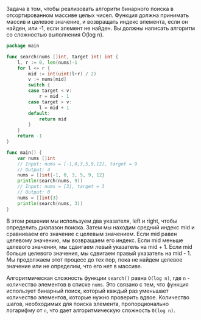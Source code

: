 Задача в том, чтобы реализовать алгоритм бинарного поиска в отсортированном массиве целых чисел. Функция должна принимать массив и целевое значение, и возвращать индекс элемента, если он найден, или -1, если элемент не найден. Вы должны написать алгоритм со сложностью выполнения O(log n).

```go
package main

func search(nums []int, target int) int {
	l, r := 0, len(nums)-1
	for l <= r {
		mid := int(uint(l+r) / 2)
		v := nums[mid]
		switch {
		case target < v:
			r = mid - 1
		case target > v:
			l = mid + 1
		default:
			return mid
		}
	}
	return -1
}

func main() {
	var nums []int
	// Input: nums = [-1,0,3,5,9,12], target = 9
	// Output: 4
	nums = []int{-1, 0, 3, 5, 9, 12}
	println(search(nums, 9))
	// Input: nums = [3], target = 3
	// Output: 0
	nums = []int{3}
	println(search(nums, 3))
}
```

В этом решении мы используем два указателя, left и right, чтобы определить диапазон поиска. Затем мы находим средний индекс mid и сравниваем его значение с целевым значением. Если mid равен целевому значению, мы возвращаем его индекс. Если mid меньше целевого значения, мы сдвигаем левый указатель на mid + 1. Если mid больше целевого значения, мы сдвигаем правый указатель на mid - 1. Мы продолжаем этот процесс до тех пор, пока не найдем целевое значение или не определим, что его нет в массиве.

Алгоритмическая сложность функции `search()` равна `O(log n)`, где `n` - количество элементов в списке `nums`. Это связано с тем, что функция использует бинарный поиск, который каждый раз уменьшает количество элементов, которые нужно проверить вдвое. Количество шагов, необходимых для поиска элемента, пропорционально логарифму от `n`, что дает алгоритмическую сложность `O(log n)`.
